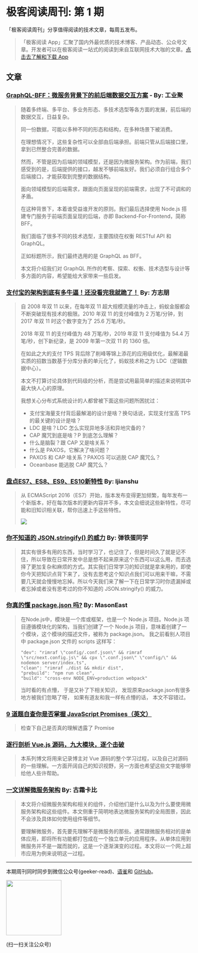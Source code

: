 # 极客阅读周刊: 第 1 期

「极客阅读周刊」分享值得阅读的技术文章，每周五发布。

> 「极客阅读 App」汇聚了国内外最优质的技术博客、产品动态、公众号文章。开发者可以在极客阅读一站式的阅读到来自互联网技术大咖的文章。[点击去了解和下载 App](https://www.yuque.com/docs/share/74c8695f-d2ce-4dbd-aee1-b92be37ecdf4?#)

## 文章

### [GraphQL-BFF：微服务背景下的前后端数据交互方案](https://weibo.com/ttarticle/p/show?id=2309404398215846821987&sudaref=39.106.34.209&display=0&retcode=6102) - By: 工业聚


> 随着多终端、多平台、多业务形态、多技术选型等各方面的发展，前后端的数据交互，日益复杂。
>
> 同一份数据，可能以多种不同的形态和结构，在多种场景下被消费。
>
> 在理想情况下，这些复杂性可以全部由后端承担。前端只管从后端接口里，拿到已然整合完善的数据。
>
> 然而，不管是因为后端的领域模型，还是因为微服务架构。作为前端，我们感受到的是，后端提供的接口，越发不够前端友好。我们必须自行组合多个后端接口，才能获取到完整的数据结构。
>
> 面向领域模型的后端需求，跟面向页面呈现的前端需求，出现了不可调和的矛盾。
>
> 在这种背景下，本着谁受益谁开发的原则。我们最后选择使用 Node.js 搭建专门服务于前端页面呈现的后端，亦即 Backend-For-Frontend，简称 BFF。
>
> 我们面临了很多不同的技术选型，主要围绕在权衡 RESTful API 和 GraphQL。
>
> 正如标题所示，我们最终选用的是 GraphQL as BFF。
>
> 本文将介绍我们对 GraphQL 所作的考察、探索、权衡、技术选型与设计等多方面的内容，希望能给大家带来一些启发。

### [支付宝的架构到底有多牛逼！还没看完我就跪了！](https://mp.weixin.qq.com/s?__biz=MzAxNjk4ODE4OQ==&mid=2247487629&idx=2&sn=c13621174af486f1f83ca84c053dd939&chksm=9bed31ffac9ab8e99b9a2c4207c9898a4ad73aff230b7bf815fdddef38e831c0fa351ce4e9b2#rd) By: 方志朋


> 自 2008 年双 11 以来，在每年双 11 超大规模流量的冲击上，蚂蚁金服都会不断突破现有技术的极限。2010 年双 11 的支付峰值为 2 万笔/分钟，到 2017 年双 11 时这个数字变为了 25.6 万笔/秒。
>
> 2018 年双 11 的支付峰值为 48 万笔/秒，2019 年双 11 支付峰值为 54.4 万笔/秒，创下新纪录，是 2009 年第一次双 11 的 1360 倍。
> 
> 在如此之大的支付 TPS 背后除了削峰等锦上添花的应用级优化，最解渴最实质的招数当数基于分库分表的单元化了，蚂蚁技术称之为 LDC（逻辑数据中心）。
> 
> 本文不打算讨论具体到代码级的分析，而是尝试用最简单的描述来说明其中最大快人心的原理。
> 
> 我想关心分布式系统设计的人都曾被下面这些问题所困扰过：
> * 支付宝海量支付背后最解渴的设计是啥？换句话说，实现支付宝高 TPS 的最关键的设计是啥？
> * LDC 是啥？LDC 怎么实现异地多活和异地灾备的？
> * CAP 魔咒到底是啥？P 到底怎么理解？
> * 什么是脑裂？跟 CAP 又是啥关系？
> * 什么是 PAXOS，它解决了啥问题？
> * PAXOS 和 CAP 啥关系？PAXOS 可以逃脱 CAP 魔咒么？
> * Oceanbase 能逃脱 CAP 魔咒么？

### [盘点ES7、ES8、ES9、ES10新特性](https://github.com/ljianshu/Blog/issues/76) By: ljianshu


> 从 ECMAScript 2016（ES7）开始，版本发布变得更加频繁，每年发布一个新版本，好在每次版本的更新内容并不多，本文会细说这些新特性，尽可能和旧知识相关联，帮你迅速上手这些特性。
>
> ![](https://cdn.nlark.com/yuque/0/2019/png/639317/1576213258123-5567a7da-f206-4f51-a827-ca5c8388e0a8.png)

### [你不知道的 JSON.stringify() 的威力](https://github.com/NieZhuZhu/Blog/issues/1) By: 弹铁蛋同学


> 其实有很多有用的东西，当时学习了，也记住了，但是时间久了就是记不住，所以导致在日常开发中总是想不起来原来这个东西可以这么用，而去选择了更加复杂和麻烦的方式。其实我们日常学习的知识就是拿来用的，即使你今天把知识点背下来了，没有去思考这个知识点我们可以用来干嘛，不需要几天就会慢慢地忘掉。所以今天我们来了解一下在日常学习时你遗漏掉或者忘掉或者没有思考过的你不知道的 JSON.stringify() 的威力。

### [你真的懂 package.json 吗?](https://juejin.im/post/5dea1095e51d4558083322e2) By: MasonEast


> 在Node.js中，模块是一个库或框架，也是一个 Node.js 项目。Node.js 项目遵循模块化的架构，当我们创建了一个 Node.js 项目，意味着创建了一个模块，这个模块的描述文件，被称为 package.json。
我之前看别人项目中 package.json 文件的 scripts 这样写：
>
> ```
> "dev": "rimraf \"config/.conf.json\" && rimraf \"src/next.config.js\" && cpx \".conf.json\" \"config/\" && nodemon server/index.ts",
> "clean": "rimraf ./dist && mkdir dist",
> "prebuild": "npm run clean",
> "build": "cross-env NODE_ENV=production webpack"
> ```
>
> 当时看的有点懵， 于是又补了下相关知识， 发现原来package.json有很多地方被我们忽略了呀， 如果有道友和我一样有点懵的话， 本文不容错过。

### [9 道题自查你是否掌握 JavaScript Promises（英文）](https://danlevy.net/javascript-promises-quiz/)


> 检查下自己是否真的理解透露了 Promise

### [逐行剖析 Vue.js 源码，九大模块，逐个击破](https://nlrx-wjc.github.io/Learn-Vue-Source-Code/)


> 本系列博文将用来记录博主对 Vue 源码的整个学习过程，以及自己对源码的一些理解。一方面开阔自己的知识视野，另一方面也希望这些文字能够带给他人些许帮助。

### [一文详解微服务架构](https://www.cnblogs.com/skabyy/p/11396571.html) By: 古霜卡比


> 本文将介绍微服务架构和相关的组件，介绍他们是什么以及为什么要使用微服务架构和这些组件。本文侧重于简明地表达微服务架构的全局图景，因此不会涉及具体如何使用组件等细节。
> 
> 要理解微服务，首先要先理解不是微服务的那些。通常跟微服务相对的是单体应用，即将所有功能都打包成在一个独立单元的应用程序。从单体应用到微服务并不是一蹴而就的，这是一个逐渐演变的过程。本文将以一个网上超市应用为例来说明这一过程。

---

本期周刊同时同步到微信公众号(geeker-read)、[语雀](https://www.yuque.com/books/share/8cc684ae-4d87-483b-82e5-5128e32d4cef?#)和 [GitHub](https://github.com/geeker-read/weekly_issues)。

<img src="https://cdn.nlark.com/yuque/0/2019/png/639317/1576222303738-6abc107b-8e76-4433-b504-87a16df22f71.png" width="150" />

(扫一扫关注公众号)
